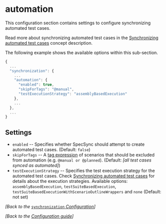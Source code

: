 # automation

This configuration section contains settings to configure synchronizing automated test cases.

Read more about synchronizing automated test cases in the [Synchronizing automated test cases](../../important-concepts/synchronizing-automated-test-cases.md) concept description.

The following example shows the available options within this sub-section.

```javascript
{
  ...
  "synchronization": {
    ...
    "automation": {
      "enabled": true,
      "skipForTags": "@manual",
      "testExecutionStrategy": "assemblyBasedExecution"
    },
    ...
  },
  ...
}
```

## Settings

* `enabled` -- Specifies whether SpecSync should attempt to create automated test cases. \(Default: `false`\)
* `skipForTags` -- A [tag expression](http://speclink.me/tagexpressions) of scenarios that should be excluded from automation \(e.g. `@manual or @planned`\). \(Default: _\[all test cases synced as automated\]_\)
* `testExecutionStrategy` -- Specifies the test execution strategy for the automated test cases. Check [Synchronizing automated test cases](../../important-concepts/synchronizing-automated-test-cases.md) for details about the execution strategies. Available options: `assemblyBasedExecution`, `testSuiteBasedExecution`, `testSuiteBasedExecutionWithScenarioOutlineWrappers` and `none` \(Default: not set\)

_\[Back to the_ [`synchronization` _Configuration_](./)_\]_

_\[Back to the_ [_Configuration guide_](../)_\]_


